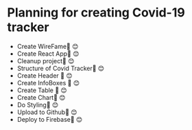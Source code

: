 # Planning for creating Covid-19 tracker

- Create WireFame🚀 😊
- Create React App🚀 😊
- Cleanup project🚀 😊
- Structure of Covid Tracker🚀 😊
- Create Header 🚀 😊
- Create InfoBoxes 🚀 😊
- Create Table 🚀 😊
- Create Chart🚀 😊
- Do Styling🚀 😊
- Upload to Github🚀 😊
- Deploy to Firebase🚀 😊